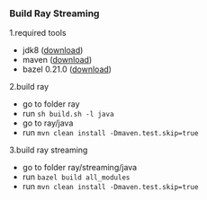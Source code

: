 ### Build Ray Streaming

1.required tools
* jdk8 ([download](https://www.oracle.com/technetwork/java/javase/downloads/jdk8-downloads-2133151.html))
* maven ([download](https://maven.apache.org/download.cgi))
* bazel 0.21.0 ([download](https://docs.bazel.build/versions/master/install-os-x.html#install-with-installer-mac-os-x))


2.build ray
* go to folder ray
* run `sh build.sh -l java`
* go to ray/java
* run `mvn clean install -Dmaven.test.skip=true`

3.build ray streaming
* go to folder ray/streaming/java
* run `bazel build all_modules`
* run `mvn clean install -Dmaven.test.skip=true`